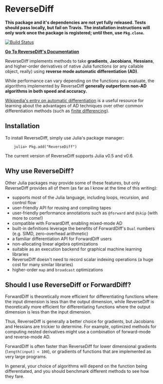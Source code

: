 # ReverseDiff

**This package and it's dependencies are not yet fully released. Tests should pass locally, but fail on Travis. The installation instructions will only work once the package is registered; until then, use `Pkg.clone`.**

[![Build Status](https://travis-ci.org/JuliaDiff/ReverseDiff.jl.svg?branch=master)](https://travis-ci.org/JuliaDiff/ReverseDiff.jl)

[**Go To ReverseDiff's Documentation**](http://www.juliadiff.org/DiffBase.jl/)

ReverseDiff implements methods to take **gradients**, **Jacobians**, **Hessians**, and
higher-order derivatives of native Julia functions (or any callable object, really) using
**reverse mode automatic differentiation (AD)**.

While performance can vary depending on the functions you evaluate, the algorithms
implemented by ReverseDiff **generally outperform non-AD algorithms in both speed and
accuracy.**

[Wikipedia's entry on automatic differentiation](https://en.wikipedia.org/wiki/Automatic_differentiation)
is a useful resource for learning about the advantages of AD techniques over other common
differentiation methods (such as [finite differencing](https://en.wikipedia.org/wiki/Numerical_differentiation)).

## Installation

To install ReverseDiff, simply use Julia's package manager:

```
    julia> Pkg.add("ReverseDiff")
```

The current version of ReverseDiff supports Julia v0.5 and v0.6.

## Why use ReverseDiff?

Other Julia packages may provide some of these features, but only ReverseDiff provides all
of them (as far as I know at the time of this writing):

- supports most of the Julia language, including loops, recursion, and control flow
- user-friendly API for reusing and compiling tapes
- user-friendly performance annotations such as `@forward` and `@skip` (with more to come!)
- compatible with ForwardDiff, enabling mixed-mode AD
- built-in definitions leverage the benefits of ForwardDiff's `Dual` numbers (e.g. SIMD, zero-overhead arithmetic)
- a familiar differentiation API for ForwardDiff users
- non-allocating linear algebra optimizations
- suitable as an execution backend for graphical machine learning libraries
- ReverseDiff doesn't need to record scalar indexing operations (a huge cost for many similar libraries)
- higher-order `map` and `broadcast` optimizations

## Should I use ReverseDiff or ForwardDiff?

ForwardDiff is theoretically more efficient for differentiating functions where the input
dimension is less than the output dimension, while ReverseDiff is theoretically more
efficient for differentiating functions where the output dimension is less than the
input dimension.

Thus, ReverseDiff is generally a better choice for gradients, but Jacobians and Hessians are
trickier to determine. For example, optimized methods for computing nested derivatives might
use a combination of forward-mode and reverse-mode AD.

ForwardDiff is often faster than ReverseDiff for lower dimensional gradients (`length(input)
< 100`), or gradients of functions that are implemented as very large programs.

In general, your choice of algorithms will depend on the function being differentiated, and
you should benchmark different methods to see how they fare.
